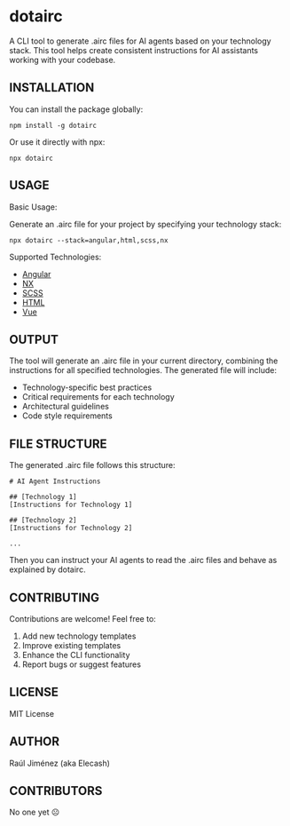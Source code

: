 # dotairc

A CLI tool to generate .airc files for AI agents based on your technology stack. This tool helps create consistent instructions for AI assistants working with your codebase.

## INSTALLATION

You can install the package globally:

    npm install -g dotairc

Or use it directly with npx:

    npx dotairc

## USAGE

Basic Usage:

Generate an .airc file for your project by specifying your technology stack:

```
npx dotairc --stack=angular,html,scss,nx
```

Supported Technologies:
- [Angular](templates/angular.md)
- [NX](templates/nx.md)
- [SCSS](templates/scss.md)
- [HTML](templates/html.md)
- [Vue](templates/vue.md)

## OUTPUT

The tool will generate an .airc file in your current directory, combining the instructions for all specified technologies. The generated file will include:

- Technology-specific best practices
- Critical requirements for each technology
- Architectural guidelines
- Code style requirements

## FILE STRUCTURE

The generated .airc file follows this structure:

```
# AI Agent Instructions

## [Technology 1]
[Instructions for Technology 1]

## [Technology 2]
[Instructions for Technology 2]

...
```

Then you can instruct your AI agents to read the .airc files and behave as explained by dotairc.

## CONTRIBUTING

Contributions are welcome! Feel free to:
1. Add new technology templates
2. Improve existing templates
3. Enhance the CLI functionality
4. Report bugs or suggest features

## LICENSE

MIT License

## AUTHOR

Raúl Jiménez (aka Elecash)

## CONTRIBUTORS

No one yet ☹️
